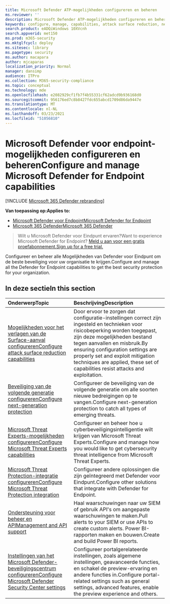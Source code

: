 ```yaml
---
title: Microsoft Defender ATP-mogelijkheden configureren en beheren
ms.reviewer: ''
description: Microsoft Defender ATP-mogelijkheden configureren en beheren, zoals surface reduction voor aanvallen en beveiliging van de volgende generatie
keywords: configure, manage, capabilities, attack surface reduction, next-generation protection, security controls, endpoint detection and response, auto investigation and remediation, security controls, controls
search.product: eADQiWindows 10XVcnh
search.appverid: met150
ms.prod: m365-security
ms.mktglfcycl: deploy
ms.sitesec: library
ms.pagetype: security
ms.author: macapara
author: mjcaparas
localization_priority: Normal
manager: dansimp
audience: ITPro
ms.collection: M365-security-compliance
ms.topic: conceptual
ms.technology: mde
ms.openlocfilehash: e2082929cf1fb7f4b55331cf62adcd9b936168d0
ms.sourcegitcommit: 956176ed7c8b8427fdc655abcd1709d86da9447e
ms.translationtype: MT
ms.contentlocale: nl-NL
ms.lasthandoff: 03/23/2021
ms.locfileid: "51056810"
---
```

# <a name="configure-and-manage-microsoft-defender-for-endpoint-capabilities"></a><span data-ttu-id="77d04-104">Microsoft Defender voor endpoint-mogelijkheden configureren en beheren</span><span class="sxs-lookup"><span data-stu-id="77d04-104">Configure and manage Microsoft Defender for Endpoint capabilities</span></span>

[!INCLUDE [Microsoft 365 Defender rebranding](../../includes/microsoft-defender.md)]

<span data-ttu-id="77d04-105">**Van toepassing op:**</span><span class="sxs-lookup"><span data-stu-id="77d04-105">**Applies to:**</span></span>
- [<span data-ttu-id="77d04-106">Microsoft Defender voor Endpoint</span><span class="sxs-lookup"><span data-stu-id="77d04-106">Microsoft Defender for Endpoint</span></span>](https://go.microsoft.com/fwlink/p/?linkid=2146631)
- [<span data-ttu-id="77d04-107">Microsoft 365 Defender</span><span class="sxs-lookup"><span data-stu-id="77d04-107">Microsoft 365 Defender</span></span>](https://go.microsoft.com/fwlink/?linkid=2118804)

> <span data-ttu-id="77d04-108">Wilt u Microsoft Defender voor Eindpunt ervaren?</span><span class="sxs-lookup"><span data-stu-id="77d04-108">Want to experience Microsoft Defender for Endpoint?</span></span> [<span data-ttu-id="77d04-109">Meld u aan voor een gratis proefabonnement.</span><span class="sxs-lookup"><span data-stu-id="77d04-109">Sign up for a free trial.</span></span>](https://www.microsoft.com/microsoft-365/windows/microsoft-defender-atp?ocid=docs-wdatp-exposedapis-abovefoldlink)


<span data-ttu-id="77d04-110">Configureer en beheer alle Mogelijkheden van Defender voor Eindpunt om de beste beveiliging voor uw organisatie te krijgen.</span><span class="sxs-lookup"><span data-stu-id="77d04-110">Configure and manage all the Defender for Endpoint capabilities to get the best security protection for your organization.</span></span> 


## <a name="in-this-section"></a><span data-ttu-id="77d04-111">In deze sectie</span><span class="sxs-lookup"><span data-stu-id="77d04-111">In this section</span></span> 
<span data-ttu-id="77d04-112">Onderwerp</span><span class="sxs-lookup"><span data-stu-id="77d04-112">Topic</span></span> | <span data-ttu-id="77d04-113">Beschrijving</span><span class="sxs-lookup"><span data-stu-id="77d04-113">Description</span></span> 
:---|:---
[<span data-ttu-id="77d04-114">Mogelijkheden voor het verlagen van de Surface-aanval configureren</span><span class="sxs-lookup"><span data-stu-id="77d04-114">Configure attack surface reduction capabilities</span></span>](configure-attack-surface-reduction.md) |  <span data-ttu-id="77d04-115">Door ervoor te zorgen dat configuratie-instellingen correct zijn ingesteld en technieken voor risicobeperking worden toegepast, zijn deze mogelijkheden bestand tegen aanvallen en misbruik.</span><span class="sxs-lookup"><span data-stu-id="77d04-115">By ensuring configuration settings are properly set and exploit mitigation techniques are applied, these set of capabilities resist attacks and exploitation.</span></span> 
[<span data-ttu-id="77d04-116">Beveiliging van de volgende generatie configureren</span><span class="sxs-lookup"><span data-stu-id="77d04-116">Configure next-generation protection</span></span>](https://docs.microsoft.com/windows/security/threat-protection/microsoft-defender-antivirus/configure-microsoft-defender-antivirus-features) | <span data-ttu-id="77d04-117">Configureer de beveiliging van de volgende generatie om alle soorten nieuwe bedreigingen op te vangen.</span><span class="sxs-lookup"><span data-stu-id="77d04-117">Configure next-generation protection to catch all types of emerging threats.</span></span>
[<span data-ttu-id="77d04-118">Microsoft Threat Experts-mogelijkheden configureren</span><span class="sxs-lookup"><span data-stu-id="77d04-118">Configure Microsoft Threat Experts capabilities</span></span>](configure-microsoft-threat-experts.md) | <span data-ttu-id="77d04-119">Configureer en beheer hoe u cyberbeveiligingsintelligentie wilt krijgen van Microsoft Threat Experts.</span><span class="sxs-lookup"><span data-stu-id="77d04-119">Configure and manage how you would like to get cybersecurity threat intelligence from Microsoft Threat Experts.</span></span>
[<span data-ttu-id="77d04-120">Microsoft Threat Protection-integratie configureren</span><span class="sxs-lookup"><span data-stu-id="77d04-120">Configure Microsoft Threat Protection integration</span></span>](https://docs.microsoft.com/microsoft-365/security/defender-endpoint/threat-protection-integration)| <span data-ttu-id="77d04-121">Configureer andere oplossingen die zijn geïntegreerd met Defender voor Eindpunt.</span><span class="sxs-lookup"><span data-stu-id="77d04-121">Configure other solutions that integrate with Defender for Endpoint.</span></span>
[<span data-ttu-id="77d04-122">Ondersteuning voor beheer en API</span><span class="sxs-lookup"><span data-stu-id="77d04-122">Management and API support</span></span>](https://docs.microsoft.com/microsoft-365/security/defender-endpoint/management-apis)| <span data-ttu-id="77d04-123">Haal waarschuwingen naar uw SIEM of gebruik API's om aangepaste waarschuwingen te maken.</span><span class="sxs-lookup"><span data-stu-id="77d04-123">Pull alerts to your SIEM or use APIs to create custom alerts.</span></span> <span data-ttu-id="77d04-124">Power BI-rapporten maken en bouwen.</span><span class="sxs-lookup"><span data-stu-id="77d04-124">Create and build Power BI reports.</span></span> 
[<span data-ttu-id="77d04-125">Instellingen van het Microsoft Defender-beveiligingscentrum configureren</span><span class="sxs-lookup"><span data-stu-id="77d04-125">Configure Microsoft Defender Security Center settings</span></span>](preferences-setup.md) |  <span data-ttu-id="77d04-126">Configureer portalgerelateerde instellingen, zoals algemene instellingen, geavanceerde functies, en schakel de preview-ervaring en andere functies in.</span><span class="sxs-lookup"><span data-stu-id="77d04-126">Configure portal-related settings such as general settings, advanced features, enable the preview experience and others.</span></span>



